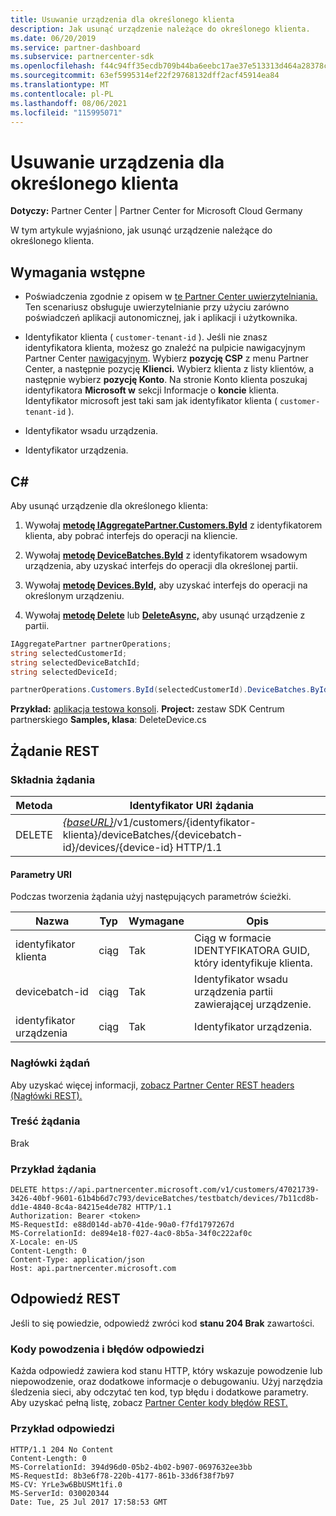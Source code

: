 ```yaml
---
title: Usuwanie urządzenia dla określonego klienta
description: Jak usunąć urządzenie należące do określonego klienta.
ms.date: 06/20/2019
ms.service: partner-dashboard
ms.subservice: partnercenter-sdk
ms.openlocfilehash: f44c94ff35ecdb709b44ba6eebc17ae37e513313d464a28378ce22ceb0097ee3
ms.sourcegitcommit: 63ef5995314ef22f29768132dff2acf45914ea84
ms.translationtype: MT
ms.contentlocale: pl-PL
ms.lasthandoff: 08/06/2021
ms.locfileid: "115995071"
---
```

# <a name="delete-a-device-for-the-specified-customer"></a>Usuwanie urządzenia dla określonego klienta

**Dotyczy:** Partner Center | Partner Center for Microsoft Cloud Germany

W tym artykule wyjaśniono, jak usunąć urządzenie należące do określonego klienta.

## <a name="prerequisites"></a>Wymagania wstępne

- Poświadczenia zgodnie z opisem w [te Partner Center uwierzytelniania.](partner-center-authentication.md) Ten scenariusz obsługuje uwierzytelnianie przy użyciu zarówno poświadczeń aplikacji autonomicznej, jak i aplikacji i użytkownika.

- Identyfikator klienta ( `customer-tenant-id` ). Jeśli nie znasz identyfikatora klienta, możesz go znaleźć na pulpicie nawigacyjnym Partner Center [nawigacyjnym](https://partner.microsoft.com/dashboard). Wybierz **pozycję CSP** z menu Partner Center, a następnie pozycję **Klienci.** Wybierz klienta z listy klientów, a następnie wybierz **pozycję Konto**. Na stronie Konto klienta poszukaj identyfikatora **Microsoft w** sekcji Informacje o **koncie** klienta. Identyfikator microsoft jest taki sam jak identyfikator klienta ( `customer-tenant-id` ).

- Identyfikator wsadu urządzenia.

- Identyfikator urządzenia.

## <a name="c"></a>C\#

Aby usunąć urządzenie dla określonego klienta:

1. Wywołaj [**metodę IAggregatePartner.Customers.ById**](/dotnet/api/microsoft.store.partnercenter.customers.icustomercollection.byid) z identyfikatorem klienta, aby pobrać interfejs do operacji na kliencie.

2. Wywołaj [**metodę DeviceBatches.ById**](/dotnet/api/microsoft.store.partnercenter.devicesdeployment.idevicesbatchcollection.byid) z identyfikatorem wsadowym urządzenia, aby uzyskać interfejs do operacji dla określonej partii.

3. Wywołaj [**metodę Devices.ById,**](/dotnet/api/microsoft.store.partnercenter.devicesdeployment.idevicecollection.byid) aby uzyskać interfejs do operacji na określonym urządzeniu.

4. Wywołaj [**metodę Delete**](/dotnet/api/microsoft.store.partnercenter.devicesdeployment.idevice.delete) lub [**DeleteAsync,**](/dotnet/api/microsoft.store.partnercenter.devicesdeployment.idevice.deleteasync) aby usunąć urządzenie z partii.

``` csharp
IAggregatePartner partnerOperations;
string selectedCustomerId;
string selectedDeviceBatchId;
string selectedDeviceId;

partnerOperations.Customers.ById(selectedCustomerId).DeviceBatches.ById(selectedDeviceBatchId).Devices.ById(selectedDeviceId).Delete();
```

**Przykład:** [aplikacja testowa konsoli](console-test-app.md). **Project:** zestaw SDK Centrum partnerskiego **Samples, klasa**: DeleteDevice.cs

## <a name="rest-request"></a>Żądanie REST

### <a name="request-syntax"></a>Składnia żądania

| Metoda     | Identyfikator URI żądania                                                                                                                        |
|------------|------------------------------------------------------------------------------------------------------------------------------------|
| DELETE     | [*{baseURL}*](partner-center-rest-urls.md)/v1/customers/{identyfikator-klienta}/deviceBatches/{devicebatch-id}/devices/{device-id} HTTP/1.1  |

#### <a name="uri-parameters"></a>Parametry URI

Podczas tworzenia żądania użyj następujących parametrów ścieżki.

| Nazwa           | Typ   | Wymagane | Opis                                                        |
|----------------|--------|----------|--------------------------------------------------------------------|
| identyfikator klienta    | ciąg | Tak      | Ciąg w formacie IDENTYFIKATORA GUID, który identyfikuje klienta.              |
| devicebatch-id | ciąg | Tak      | Identyfikator wsadu urządzenia partii zawierającej urządzenie. |
| identyfikator urządzenia      | ciąg | Tak      | Identyfikator urządzenia.                                             |

### <a name="request-headers"></a>Nagłówki żądań

Aby uzyskać więcej informacji, [zobacz Partner Center REST headers (Nagłówki REST).](headers.md)

### <a name="request-body"></a>Treść żądania

Brak

### <a name="request-example"></a>Przykład żądania

```http
DELETE https://api.partnercenter.microsoft.com/v1/customers/47021739-3426-40bf-9601-61b4b6d7c793/deviceBatches/testbatch/devices/7b11cd8b-dd1e-4840-8c4a-84215e4de782 HTTP/1.1
Authorization: Bearer <token>
MS-RequestId: e88d014d-ab70-41de-90a0-f7fd1797267d
MS-CorrelationId: de894e18-f027-4ac0-8b5a-34f0c222af0c
X-Locale: en-US
Content-Length: 0
Content-Type: application/json
Host: api.partnercenter.microsoft.com
```

## <a name="rest-response"></a>Odpowiedź REST

Jeśli to się powiedzie, odpowiedź zwróci kod **stanu 204 Brak** zawartości.

### <a name="response-success-and-error-codes"></a>Kody powodzenia i błędów odpowiedzi

Każda odpowiedź zawiera kod stanu HTTP, który wskazuje powodzenie lub niepowodzenie, oraz dodatkowe informacje o debugowaniu. Użyj narzędzia śledzenia sieci, aby odczytać ten kod, typ błędu i dodatkowe parametry. Aby uzyskać pełną listę, zobacz [Partner Center kody błędów REST.](error-codes.md)

### <a name="response-example"></a>Przykład odpowiedzi

```http
HTTP/1.1 204 No Content
Content-Length: 0
MS-CorrelationId: 394d96d0-05b2-4b02-b907-0697632ee3bb
MS-RequestId: 8b3e6f78-220b-4177-861b-33d6f38f7b97
MS-CV: YrLe3w6BbUSMt1fi.0
MS-ServerId: 030020344
Date: Tue, 25 Jul 2017 17:58:53 GMT
```
